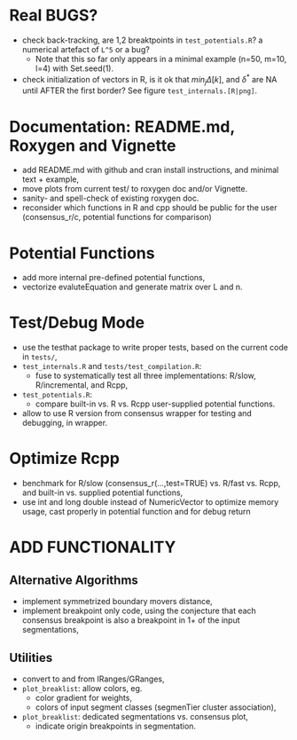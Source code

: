 # Real BUGS?

* check back-tracking, are 1,2 breaktpoints in `test_potentials.R`?
a numerical artefact of `L^5` or a bug? 
    - Note that this so far only appears in a minimal example 
    (n=50, m=10, l=4) with Set.seed(1).
* check initialization of vectors in R, is it ok that $min_j \Delta[k]$,
and $\delta^*$ are NA until AFTER the first border? See figure
`test_internals.[R|png]`.

# Documentation: README.md, Roxygen and Vignette

* add README.md with github and cran install instructions,
and minimal text + example,
* move plots from current test/ to roxygen doc and/or Vignette.
* sanity- and spell-check of existing roxygen doc.
* reconsider which functions in R and cpp should be public
for the user (consensus_r/c, potential functions for comparison)

# Potential Functions

* add more internal pre-defined potential functions,
* vectorize evaluteEquation and generate matrix over L and n.

# Test/Debug Mode

* use the testhat package to write proper tests, based on
the current code in `tests/`,
* `test_internals.R` and `tests/test_compilation.R`: 
   - fuse to systematically test all three implementations:
   R/slow, R/incremental, and Rcpp,
* `test_potentials.R`:
   - compare built-in vs. R vs. Rcpp user-supplied
     potential functions.
* allow to use R version from consensus wrapper for testing and
debugging, in wrapper.

# Optimize Rcpp

* benchmark for R/slow (consensus_r(...,test=TRUE) vs. R/fast vs. Rcpp,
and built-in vs. supplied potential functions,
* use int and long double instead of NumericVector to optimize
memory usage, cast properly in potential function and for debug return


# ADD FUNCTIONALITY

## Alternative Algorithms

* implement symmetrized boundary movers distance,
* implement breakpoint only code, using the conjecture
that each consensus breakpoint is also a breakpoint in
1+ of the input segmentations,

## Utilities

* convert to and from IRanges/GRanges,
* `plot_breaklist`: allow colors, eg.
    - color gradient for weights,
    - colors of input segment classes (segmenTier cluster association),
* `plot_breaklist`: dedicated segmentations vs. consensus plot,
    - indicate origin breakpoints in segmentation.

